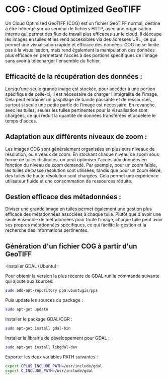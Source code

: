 # COG : Cloud Optimized GeoTIFF

Un Cloud Optimized GeoTIFF (COG) est un fichier GeoTIFF normal, destiné à être hébergé sur un serveur de fichiers HTTP, avec une organisation interne qui permet des flux de travail plus efficaces sur le cloud.
Il découpe les images en tuiles et les rend accessibles via des adresses URL, ce qui permet une visualisation rapide et efficace des données.
COG ne se limite pas à la visualisation, mais rend également la manipulation des données plus efficace en permettant l'accès à des portions spécifiques de l'image sans avoir à télécharger l'ensemble du fichier.

## Efficacité de la récupération des données : 
 Lorsqu'une seule grande image est stockée, pour accéder à une portion spécifique de celle-ci, il est nécessaire de charger l'intégralité de l'image. Cela peut entraîner un gaspillage de bande passante et de ressources, surtout si seule une petite partie de l'image est nécessaire. En revanche, avec les tuiles, seules les tuiles pertinentes pour la visualisation sont chargées, ce qui réduit la quantité de données transférées et accélère le temps d'accès.
 
## Adaptation aux différents niveaux de zoom : 
Les images COG sont généralement organisées en plusieurs niveaux de résolution, ou niveaux de zoom. En stockant chaque niveau de zoom sous forme de tuiles distinctes, on peut optimiser l'accès aux données en fonction du niveau de zoom demandé. Par exemple, pour un zoom faible, les tuiles de basse résolution sont utilisées, tandis que pour un zoom élevé, des tuiles de haute résolution sont chargées. Cela permet une expérience utilisateur fluide et une consommation de ressources réduite.

## Gestion efficace des métadonnées : 
Diviser une grande image en tuiles permet également une gestion plus efficace des métadonnées associées à chaque tuile. Plutôt que d'avoir une seule ensemble de métadonnées pour toute l'image, chaque tuile peut avoir ses propres métadonnées spécifiques, ce qui facilite la gestion et la recherche des informations pertinentes.

## Génération d'un fichier COG à partir d'un GeoTIFF

-Installer GDAL (Ubuntu): 

Pour obtenir la version la plus récente de GDAL run la commande suivante qui ajoute aux sources: 
```sh
sudo add-apt-repository ppa:ubuntugis/ppa
```

Puis update les sources du package : 

```sh
sudo apt-get update
```

Installer le package GDAL/OGR : 

```sh
sudo apt-get install gdal-bin
```

Installer la librairie de développement pour GDAL :

```sh
sudo apt-get install libgdal-dev
```

Exporter les deux variables PATH suivantes : 

```sh
export CPLUS_INCLUDE_PATH=/usr/include/gdal
export C_INCLUDE_PATH=/usr/include/gdal
``
